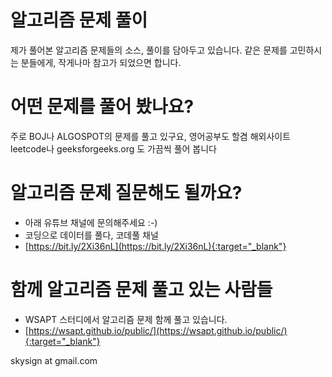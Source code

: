 # 알고리즘 문제 풀이
제가 풀어본 알고리즘 문제들의 소스, 풀이를 담아두고 있습니다.
같은 문제를 고민하시는 분들에게, 작게나마 참고가 되었으면 합니다.

# 어떤 문제를 풀어 봤나요?
주로 BOJ나 ALGOSPOT의 문제를 풀고 있구요, 영어공부도 할겸 해외사이트 leetcode나 geeksforgeeks.org 도 가끔씩 풀어 봅니다

# 알고리즘 문제 질문해도 될까요?
- 아래 유튜브 채널에 문의해주세요 :-)
- 코딩으로 데이터를 풀다, 코데풀 채널
- [https://bit.ly/2Xi36nL](https://bit.ly/2Xi36nL){:target="_blank"}

# 함께 알고리즘 문제 풀고 있는 사람들
- WSAPT 스터디에서 알고리즘 문제 함께 풀고 있습니다.
- [https://wsapt.github.io/public/](https://wsapt.github.io/public/){:target="_blank"}

skysign at gmail.com
